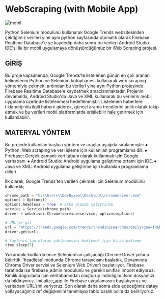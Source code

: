# WebScraping (with Mobile App)

![mobil](https://github.com/oktayagdag/webscraping/assets/120986651/8259adf4-2953-488c-8daf-5a8c4e0ec023)

Python Selenium modulünü kullanarak Google Trends websitesinden çektiğimiz verileri yine aynı python sayfasında otomatik olarak Firebase Realtime Database'e ye kaydedip daha sonra bu verileri Android Studio IDE'si ile bir mobil uygulamaya dönüştürdüğümüz bir Web Scraping projesi.

##	GİRİŞ
 Bu proje kapsamında, Google Trends'te listelenen günün en çok aranan kelimelerini Python ve Selenium kütüphanesi kullanarak web scraping yöntemiyle çekmek, ardından bu verileri yine aynı Python projesinde Firebase Realtime Database'e kaydetmek amaçlanmaktadır. Projenin devamında, Android Studio'da Java ve XML kullanarak bu verilerin mobil uygulama üzerinde listelenmesi hedeflenmiştir. Listelenen haberlere tıklandığında ilgili habere giderek, güncel arama trendlerini anlık olarak takip etmek ve bu verileri mobil platformlarda erişilebilir hale getirmek için kullanılabilir.

## MATERYAL YÖNTEM
Bu projede kullanılan başlıca yöntem ve araçlar aşağıda sıralanmıştır:
⦁	Python: Web scraping ve veri işleme için kullanılan programlama dili.
⦁	Firebase: Gerçek zamanlı veri tabanı olarak kullanmak için Google veritabanı.
⦁	Android Studio: Android uygulama geliştirme ortamı için IDE.
⦁	Java ve XML: Android uygulama geliştirme için kullanılan programlama dilleri.


İlk olarak, Google Trends’ten verileri çekmek için Selenium modülünü kullandık;
 
```python
chrome_path = "C:\\Users\\DevNyxen\\Desktop\\chromedriver.exe" 
options = Options()
options.headless = True  # Arka planda çalıştırma
service = Service(chrome_path)
driver = webdriver.Chrome(service=service, options=options)

# URL'ye git
url = "https://trends.google.com/trends/trendingsearches/daily?geo=TR&hl=tr"
driver.get(url)

# Sayfanın tam olarak yüklenmesini beklemek için biraz bekleme
time.sleep(5)
```

Yukarıdaki kodlarda önce Selenium’un çalışacağı Chrome Driver yolunu belirttik.  ‘headless’ modunda Chrome tarayıcısını başlattık. Devamında Chrome Driver servisi ve Selenium Web Driver’ı başlatılıyor.
Firebase tarafında ise firebase_admin modulünü ve gerekli sınıfları import ediyoruz. Kimlik doğrulama için veritabanından oluşturup indirdiğim Json dosyamızı da bildiriyoruz. Inıtıalize_app ile Firebase uygulamasını başlatıyoruz ve veritabanı URL’sini veriyoruz. Son olarak daha sonra elde edeceğimiz datayı yollayacağımız ref değişkenini tanımlayıp tablo başlık adını da belirliyoruz.









